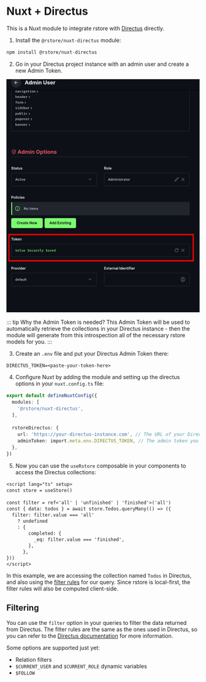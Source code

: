 # Nuxt + Directus

This is a Nuxt module to integrate rstore with [Directus](https://directus.io/docs/) directly.

1. Install the `@rstore/nuxt-directus` module:

```bash
npm install @rstore/nuxt-directus
```

2. Go in your Directus project instance with an admin user and create a new Admin Token.

![Directus Admin screenshot](./img/directus-admin-token.png)

::: tip Why the Admin Token is needed?
This Admin Token will be used to automatically retrieve the collections in your Directus instance - then the module will generate from this introspection all of the necessary rstore models for you.
:::

3. Create an `.env` file and put your Directus Admin Token there:

```env
DIRECTUS_TOKEN=<paste-your-token-here>
```

4. Configure Nuxt by adding the module and setting up the directus options in your `nuxt.config.ts` file:

```ts
export default defineNuxtConfig({
  modules: [
    '@rstore/nuxt-directus',
  ],

  rstoreDirectus: {
    url: 'https://your-directus-instance.com', // The URL of your Directus instance
    adminToken: import.meta.env.DIRECTUS_TOKEN, // The admin token you created in step 2
  },
})
```

5. Now you can use the `useRstore` composable in your components to access the Directus collections:

```vue
<script lang="ts" setup>
const store = useStore()

const filter = ref<'all' | 'unfinished' | 'finished'>('all')
const { data: todos } = await store.Todos.queryMany(() => ({
  filter: filter.value === 'all'
    ? undefined
    : {
        completed: {
          _eq: filter.value === 'finished',
        },
      },
}))
</script>
```

In this example, we are accessing the collection named `Todos` in Directus, and also using the [filter rules](https://directus.io/docs/guides/connect/filter-rules) for our query. Since rstore is local-first, the filter rules will also be computed client-side.

## Filtering

You can use the `filter` option in your queries to filter the data returned from Directus. The filter rules are the same as the ones used in Directus, so you can refer to the [Directus documentation](https://directus.io/docs/guides/connect/filter-rules) for more information.

Some options are supported just yet:

- Relation filters
- `$CURRENT_USER` and `$CURRENT_ROLE` dynamic variables
- `$FOLLOW`
